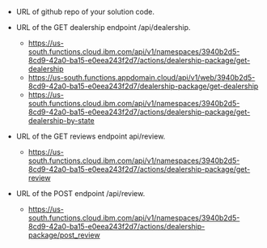 - URL of github repo of your solution code.


- URL of the GET dealership endpoint /api/dealership.
    - https://us-south.functions.cloud.ibm.com/api/v1/namespaces/3940b2d5-8cd9-42a0-ba15-e0eea243f2d7/actions/dealership-package/get-dealership
    - https://us-south.functions.appdomain.cloud/api/v1/web/3940b2d5-8cd9-42a0-ba15-e0eea243f2d7/dealership-package/get-dealership
    - https://us-south.functions.cloud.ibm.com/api/v1/namespaces/3940b2d5-8cd9-42a0-ba15-e0eea243f2d7/actions/dealership-package/get-dealership-by-state

- URL of the GET reviews endpoint api/review.
    - https://us-south.functions.cloud.ibm.com/api/v1/namespaces/3940b2d5-8cd9-42a0-ba15-e0eea243f2d7/actions/dealership-package/get-review

- URL of the POST endpoint /api/review.
    - https://us-south.functions.cloud.ibm.com/api/v1/namespaces/3940b2d5-8cd9-42a0-ba15-e0eea243f2d7/actions/dealership-package/post_review